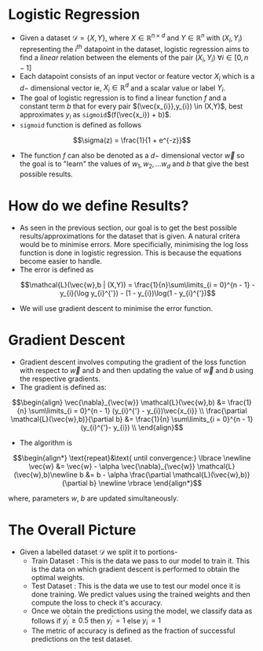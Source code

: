 # Logistic Regression
- Given a dataset $\mathcal{D} = \{X,Y\}$, where $X \in \mathbb{R}^{n\times d}$ and $Y \in \mathbb{R}^{n}$ with $(X_{i},Y_{i})$ representing the $i^{th}$ datapoint in the dataset, logistic regression aims to find a _linear_ relation between the elements of the pair $(X_{i},Y_{i})$ $\forall i \in [0,n - 1]$
- Each datapoint consists of an input vector or feature vector $X_{i}$ which is a $d-$ dimensional vector ie, $X_{i} \in \mathbb{R}^{d}$ and a scalar value or label $Y_{i}$.
- The goal of logistic regression is to find a linear function $f$ and a constant term $b$ that for every pair $(\vec{x_{i}},y_{i}) \in (X,Y)$, best approximates $y_{i}$  as `sigmoid`$(f(\vec{x_i}) + b)$.
- `sigmoid` function is defined as follows
```math
\sigma(z) = \frac{1}{1 + e^{-z}}
```
- The function $f$ can also be denoted as a $d-$ dimensional vector $\vec{w}$ so the goal is to "learn" the values of $w_{1},w_{2},\dots w_{d}$ and $b$ that give the best possible results.

# How do we define Results?

- As seen in the previous section, our goal is to get the best possible results/approximations for the dataset that is given. A natural critera would be to minimise errors. More specificially, minimising the log loss function is done in logistic regression. This is because the equations become easier to handle.
- The error is defined as
  ```math
  \mathcal{L}(\vec{w},b | (X,Y)) = \frac{1}{n}\sum\limits_{i = 0}^{n - 1} -y_{i}(\log y_{i}^{'}) - (1 - y_{i})\log(1 - y_{i}^{'})
  ```
- We will use gradient descent to minimise the error function.

# Gradient Descent

- Gradient descent involves computing the gradient of the loss function with respect to $\vec{w}$ and $b$ and then updating the value of $\vec{w}$ and $b$ using the respective gradients.
- The gradient is defined as:
```math
\begin{align}
  \vec{\nabla}_{\vec{w}} \mathcal{L}(\vec{w},b)  &= \frac{1}{n} \sum\limits_{i = 0}^{n - 1} (y_{i}^{'} - y_{i})\vec{x_{i}} \\
  \frac{\partial \mathcal{L}(\vec{w},b)}{\partial b}  &= \frac{1}{n} \sum\limits_{i = 0}^{n - 1} (y_{i}^{'}- y_{i}) \\
\end{align}
```

- The algorithm is
```math
\begin{align*} \text{repeat}&\text{ until convergence:} \lbrace \newline 
 \vec{w} &= \vec{w} -  \alpha \vec{\nabla}_{\vec{w}} \mathcal{L}(\vec{w},b)\newline 
 b &= b -  \alpha \frac{\partial \mathcal{L}(\vec{w},b)}{\partial b}  \newline \rbrace
\end{align*}
```
where, parameters $w$, $b$ are updated simultaneously.  

# The Overall Picture
- Given a labelled dataset $\mathcal{D}$ we split it to portions-
    - Train Dataset : This is the data we pass to our model to train it. This is the data on which gradient descent is performed to obtain the optimal weights. 
    - Test Dataset : This is the data we use to test our model once it is done training. We predict values using the trained weights and then compute the loss to check it's accuracy.
    - Once we obtain the predictions using the model, we classify data as follows if  $y_{i}^{'} \geqslant 0.5$  then  $y_{i}^{'} = 1$  else $y_{i}^{'} = 1$
    - The metric of accuracy is defined as the fraction of successful predictions on the test dataset.  
